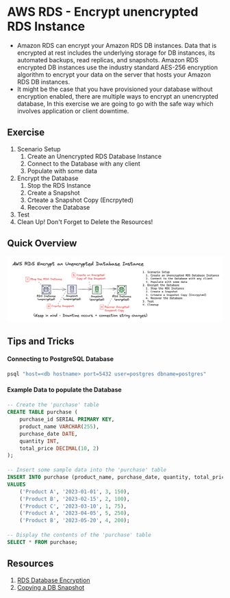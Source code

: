 # AWS RDS - Encrypt unencrypted RDS Instance
- Amazon RDS can encrypt your Amazon RDS DB instances. Data that is encrypted at rest includes the underlying storage for DB instances, its automated backups, read replicas, and snapshots. Amazon RDS encrypted DB instances use the industry standard AES-256 encryption algorithm to encrypt your data on the server that hosts your Amazon RDS DB instances.
- It might be the case that you have provisioned your database without encryption enabled, there are multiple ways to encrypt an unencrypted database, In this exercise we are going to go with the safe way which involves application or client downtime.

## Exercise
1. Scenario Setup
    1. Create an Unencrypted RDS Database Instance
    1. Connect to the Database with any client
    1. Populate with some data
1. Encrypt the Database
    1. Stop the RDS Instance
    1. Create a Snapshot
    1. Crteate a Snapshot Copy (Encrpyted)
    1. Recover the Database
1. Test
1. Clean Up! Don't Forget to Delete the Resources!

## Quick Overview
![AWS RDS - Encrypt unencrypted RDS Instance](./rds-encrypt-unencrypted-database-instance-01.png)

## Tips and Tricks
#### Connecting to PostgreSQL Database
```sh
psql "host=<db hostname> port=5432 user=postgres dbname=postgres"
```

#### Example Data to populate the Database
```sql
-- Create the 'purchase' table
CREATE TABLE purchase (
    purchase_id SERIAL PRIMARY KEY,
    product_name VARCHAR(255),
    purchase_date DATE,
    quantity INT,
    total_price DECIMAL(10, 2)
);

-- Insert some sample data into the 'purchase' table
INSERT INTO purchase (product_name, purchase_date, quantity, total_price)
VALUES
    ('Product A', '2023-01-01', 3, 150),
    ('Product B', '2023-02-15', 2, 100),
    ('Product C', '2023-03-10', 1, 75),
    ('Product A', '2023-04-05', 5, 250),
    ('Product B', '2023-05-20', 4, 200);

-- Display the contents of the 'purchase' table
SELECT * FROM purchase;
```

## Resources
1. [RDS Database Encryption](https://docs.aws.amazon.com/AmazonRDS/latest/UserGuide/Overview.Encryption.html)
1. [Copying a DB Snapshot](https://docs.aws.amazon.com/AmazonRDS/latest/UserGuide/USER_CopySnapshot.html)